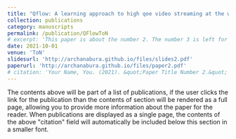 ```yaml
---
title: "Qflow: A learning approach to high qoe video streaming at the wireless edge, Rajarshi Bhattacharyya, Archana Bura, Desik Rengarajan, Mason Rumuly, Bainan Xia, Srinivas Shakkottai, Dileep Kalathil, Ricky KP Mok, Amogh Dhamdhere, IEEE/ACM Transactions on Networking, 2021"
collection: publications
category: manuscripts
permalink: /publication/QFlowToN
# excerpt: 'This paper is about the number 2. The number 3 is left for future work.'
date: 2021-10-01
venue: 'ToN'
slidesurl: 'http://archanabura.github.io/files/slides2.pdf'
paperurl: 'http://archanabura.github.io/files/paper2.pdf'
# citation: 'Your Name, You. (2021). &quot;Paper Title Number 2.&quot; <i>Journal 1</i>. 1(2).'
---
```


The contents above will be part of a list of publications, if the user clicks the link for the publication than the contents of section will be rendered as a full page, allowing you to provide more information about the paper for the reader. When publications are displayed as a single page, the contents of the above "citation" field will automatically be included below this section in a smaller font.
